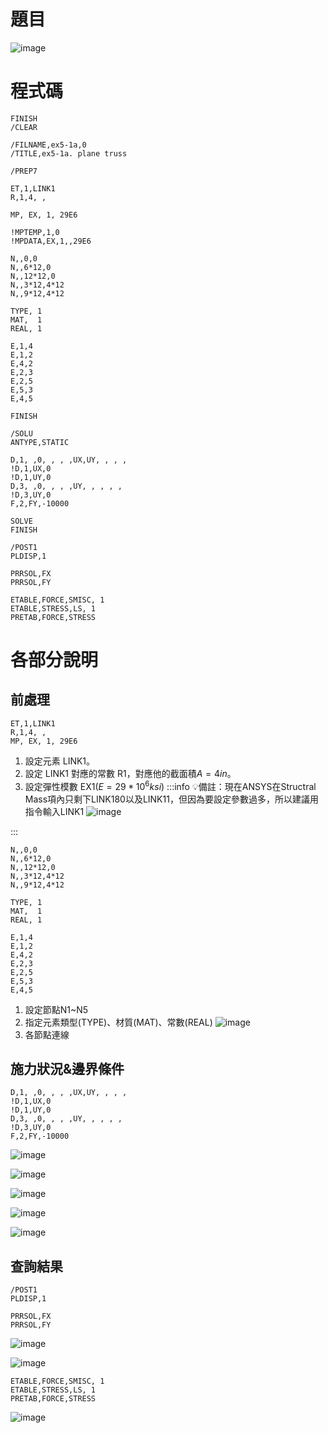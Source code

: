 # 題目

![image](https://hackmd.io/_uploads/Sk6X6-H3Jl.png)

# 程式碼
```
FINISH
/CLEAR 

/FILNAME,ex5-1a,0   
/TITLE,ex5-1a. plane truss   

/PREP7  
  
ET,1,LINK1  
R,1,4, , 
 
MP, EX, 1, 29E6

!MPTEMP,1,0  
!MPDATA,EX,1,,29E6 

N,,0,0  
N,,6*12,0  
N,,12*12,0 
N,,3*12,4*12  
N,,9*12,4*12  

TYPE, 1   
MAT,  1
REAL, 1   

E,1,4   
E,1,2    
E,4,2    
E,2,3 
E,2,5 
E,5,3  
E,4,5

FINISH  

/SOLU  
ANTYPE,STATIC

D,1, ,0, , , ,UX,UY, , , , 
!D,1,UX,0
!D,1,UY,0  
D,3, ,0, , , ,UY, , , , ,
!D,3,UY,0
F,2,FY,-10000

SOLVE
FINISH

/POST1
PLDISP,1

PRRSOL,FX                   
PRRSOL,FY   

ETABLE,FORCE,SMISC, 1        
ETABLE,STRESS,LS, 1 
PRETAB,FORCE,STRESS 
```

# 各部分說明
## 前處理
```
ET,1,LINK1  
R,1,4, , 
MP, EX, 1, 29E6
```
1. 設定元素 LINK1。
2. 設定 LINK1 對應的常數 R1，對應他的截面積$A = 4 in$。
3. 設定彈性模數 EX1($E=29*10^6 ksi$)
:::info
:bulb:備註：現在ANSYS在Structral Mass項內只剩下LINK180以及LINK11，但因為要設定參數過多，所以建議用指令輸入LINK1
![image](https://hackmd.io/_uploads/B1W2JfS3ke.png)

:::

```
N,,0,0  
N,,6*12,0  
N,,12*12,0 
N,,3*12,4*12  
N,,9*12,4*12 

TYPE, 1   
MAT,  1
REAL, 1 

E,1,4   
E,1,2    
E,4,2    
E,2,3 
E,2,5 
E,5,3  
E,4,5
```
1. 設定節點N1~N5
2. 指定元素類型(TYPE)、材質(MAT)、常數(REAL)
![image](https://hackmd.io/_uploads/ry027GrhJx.png)
3. 各節點連線


## 施力狀況&邊界條件

```
D,1, ,0, , , ,UX,UY, , , , 
!D,1,UX,0
!D,1,UY,0  
D,3, ,0, , , ,UY, , , , ,
!D,3,UY,0
F,2,FY,-10000
```


![image](https://hackmd.io/_uploads/ryEFrzB21e.png)

![image](https://hackmd.io/_uploads/H1ysSfHn1g.png)

![image](https://hackmd.io/_uploads/B1eedMShkg.png)


![image](https://hackmd.io/_uploads/By1awMHhJg.png)

![image](https://hackmd.io/_uploads/rk1svGB31g.png)




## 查詢結果
```
/POST1
PLDISP,1

PRRSOL,FX                   
PRRSOL,FY  
```

![image](https://hackmd.io/_uploads/Sk308fS21e.png)

![image](https://hackmd.io/_uploads/HkFkvGrhJe.png)


```
ETABLE,FORCE,SMISC, 1        
ETABLE,STRESS,LS, 1 
PRETAB,FORCE,STRESS 
```
![image](https://hackmd.io/_uploads/r1lNuzS31x.png)

